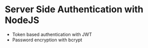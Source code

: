 # Server Side Authentication with NodeJS

* Token based authentication with JWT
* Password encryption with bcrypt
